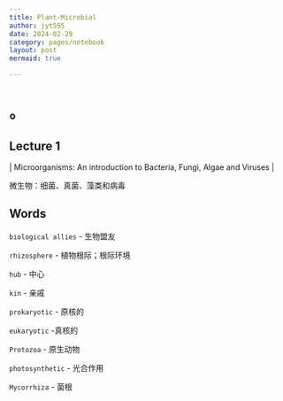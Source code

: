 ```yaml
---
title: Plant-Microbial
author: jyt555
date: 2024-02-29
category: pages/notebook
layout: post
mermaid: true

---
```


# 。

## Lecture 1

| Microorganisms: An introduction to Bacteria, Fungi, Algae and Viruses |

微生物：细菌、真菌、藻类和病毒



## Words

`biological allies` - 生物盟友

`rhizosphere` - 植物根际；根际环境

`hub` - 中心

`kin` - 亲戚

`prokaryotic` - 原核的

`eukaryotic` -真核的

`Protozoa` - 原生动物

`photosynthetic` - 光合作用

`Mycorrhiza` - 菌根

